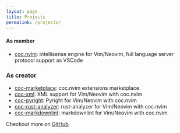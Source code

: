 ```yaml
---
layout: page
title: Projects
permalink: /projects/
---
```


#### As member

- [coc.nvim](https://github.com/neoclide/coc.nvim): intellisense engine for Vim/Neovim, full language server protocol support as VSCode

### As creator

- [coc-marketplace](https://github.com/fannheyward/coc-marketplace): coc.nvim extensions marketplace
- [coc-xml](https://github.com/fannheyward/coc-xml): XML support for Vim/Neovim with coc.nvim
- [coc-pyright](https://github.com/fannheyward/coc-pyright): Pyright for Vim/Neovim with coc.nvim
- [coc-rust-analyzer](https://github.com/fannheyward/coc-rust-analyzer): rust-analyzer for Vim/Neovim with coc.nvim
- [coc-markdownlint](https://github.com/fannheyward/coc-markdownlint): markdownlint for Vim/Neovim with coc.nvim

Checkout more on [GitHub](https://github.com/fannheyward).

